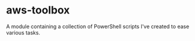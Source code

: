 # aws-toolbox

A module containing a collection of PowerShell scripts I've created to ease various tasks.

